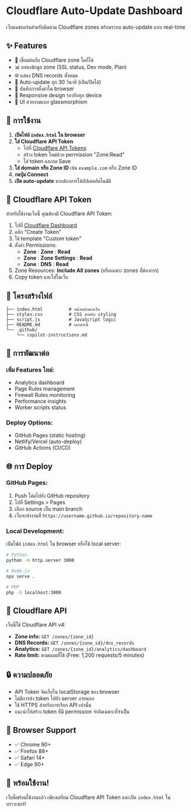 # Cloudflare Auto-Update Dashboard

เว็บแดชบอร์ดสำหรับติดตาม Cloudflare zones พร้อมระบบ auto-update แบบ real-time

## ✨ Features

- 🔗 เชื่อมต่อกับ Cloudflare zone ใดก็ได้
- 📊 แสดงข้อมูล zone (SSL status, Dev mode, Plan)
- 🌐 แสดง DNS records ทั้งหมด
- 🔄 Auto-update ทุก 30 วินาที (เปิด/ปิดได้)
- 💾 บันทึกการตั้งค่าใน browser
- 📱 Responsive design รองรับทุก device
- 🎨 UI สวยงามแบบ glassmorphism

## 🚀 การใช้งาน

1. **เปิดไฟล์ `index.html` ใน browser**
2. **ใส่ Cloudflare API Token** 
   - ไปที่ [Cloudflare API Tokens](https://dash.cloudflare.com/profile/api-tokens)
   - สร้าง token ใหม่ด้วย permission "Zone:Read"
   - ใส่ token และกด Save
3. **ใส่ domain หรือ Zone ID** เช่น `example.com` หรือ Zone ID
4. **กดปุ่ม Connect** 
5. **เปิด auto-update** หากต้องการให้อัปเดตอัตโนมัติ

## 🔑 Cloudflare API Token

สำหรับใช้งานเว็บนี้ คุณต้องมี Cloudflare API Token:

1. ไปที่ [Cloudflare Dashboard](https://dash.cloudflare.com/profile/api-tokens)
2. คลิก "Create Token"
3. ใช้ template "Custom token"
4. ตั้งค่า Permissions:
   - **Zone** : **Zone** : **Read**
   - **Zone** : **Zone Settings** : **Read** 
   - **Zone** : **DNS** : **Read**
5. Zone Resources: **Include All zones** (หรือเฉพาะ zones ที่ต้องการ)
6. Copy token และใส่ในเว็บ

## 📁 โครงสร้างไฟล์

```
├── index.html          # หน้าหลักของเว็บ
├── styles.css          # CSS สำหรับ styling  
├── script.js           # JavaScript logic
├── README.md           # เอกสารนี้
└── .github/
    └── copilot-instructions.md
```

## 🔧 การพัฒนาต่อ

### เพิ่ม Features ใหม่:
- Analytics dashboard
- Page Rules management  
- Firewall Rules monitoring
- Performance insights
- Worker scripts status

### Deploy Options:
- GitHub Pages (static hosting)
- Netlify/Vercel (auto-deploy)
- GitHub Actions (CI/CD)

## 🌐 การ Deploy

### GitHub Pages:
1. Push โค้ดไปยัง GitHub repository
2. ไปที่ Settings > Pages
3. เลือก source เป็น main branch
4. เว็บจะทำงานที่ `https://username.github.io/repository-name`

### Local Development:
เปิดไฟล์ `index.html` ใน browser หรือใช้ local server:

```bash
# Python
python -m http.server 3000

# Node.js
npx serve .

# PHP
php -S localhost:3000
```

## 🔑 Cloudflare API

เว็บนี้ใช้ Cloudflare API v4:
- **Zone info:** `GET /zones/{zone_id}`
- **DNS Records:** `GET /zones/{zone_id}/dns_records`
- **Analytics:** `GET /zones/{zone_id}/analytics/dashboard`
- **Rate limit:** ตามแผนที่ใช้ (Free: 1,200 requests/5 minutes)

## 🔒 ความปลอดภัย

- API Token จัดเก็บใน localStorage ของ browser
- ไม่มีการส่ง token ไปยัง server ภายนอก
- ใช้ HTTPS สำหรับการเรียก API เท่านั้น
- แนะนำให้สร้าง token ที่มี permission จำกัดเฉพาะที่จำเป็น

## 📱 Browser Support

- ✅ Chrome 90+
- ✅ Firefox 88+  
- ✅ Safari 14+
- ✅ Edge 90+

## 🎯 พร้อมใช้งาน!

เว็บนี้พร้อมใช้งานแล้ว เพียงเตรียม Cloudflare API Token และเปิด `index.html` ในบราวเซอร์!
